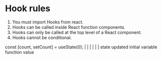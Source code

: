 
# Hook rules 

1. You must import Hooks from react.
2. Hooks can be called inside React function components.
3. Hooks can only be called at the top level of a React component.
4. Hooks cannot be conditional. 


const [count, setCount] = useState(0);
        |        |            | 
        |        |            |
      state    updated      initial
    variable   function      value